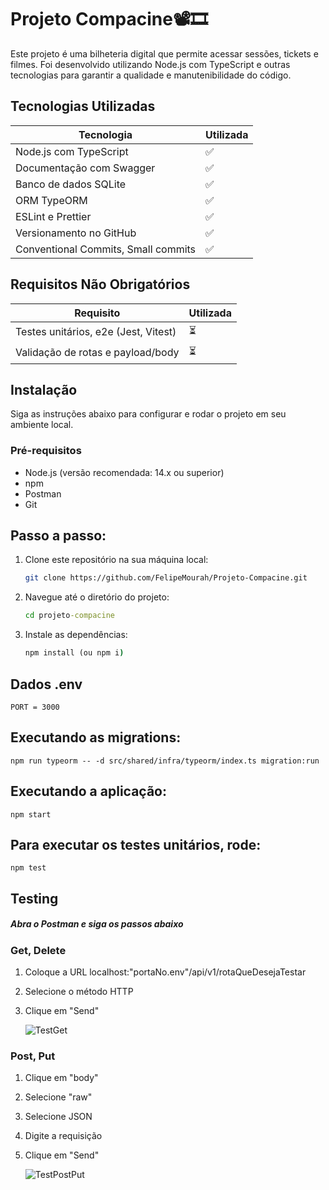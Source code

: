 # Projeto Compacine📽️🎞️

Este projeto é uma bilheteria digital que permite acessar sessões, tickets e filmes. Foi desenvolvido utilizando Node.js com TypeScript e outras tecnologias para garantir a qualidade e manutenibilidade do código.

## Tecnologias Utilizadas

| Tecnologia                          | Utilizada |
| ----------------------------------- | --------- |
| Node.js com TypeScript              | ✅        |
| Documentação com Swagger            | ✅        |
| Banco de dados SQLite               | ✅        |
| ORM TypeORM                         | ✅        |
| ESLint e Prettier                   | ✅        |
| Versionamento no GitHub             | ✅        |
| Conventional Commits, Small commits | ✅        |

## Requisitos Não Obrigatórios

| Requisito                            | Utilizada |
| ------------------------------------ | --------- |
| Testes unitários, e2e (Jest, Vitest) | ⏳        |
| Validação de rotas e payload/body    | ⏳        |

## Instalação

Siga as instruções abaixo para configurar e rodar o projeto em seu ambiente local.

### Pré-requisitos

- Node.js (versão recomendada: 14.x ou superior)
- npm
- Postman
- Git

## Passo a passo:

1. Clone este repositório na sua máquina local:
   ```bash
   git clone https://github.com/FelipeMourah/Projeto-Compacine.git
   ```
2. Navegue até o diretório do projeto:
   ```cmd
   cd projeto-compacine
   ```
3. Instale as dependências:
   ```cmd
   npm install (ou npm i)
   ```

## Dados .env

    PORT = 3000
    
## Executando as migrations:

    npm run typeorm -- -d src/shared/infra/typeorm/index.ts migration:run

## Executando a aplicação:

    npm start

## Para executar os testes unitários, rode:

    npm test

## Testing

##### Abra o Postman e siga os passos abaixo

### Get, Delete

1. Coloque a URL localhost:"portaNo.env"/api/v1/rotaQueDesejaTestar
2. Selecione o método HTTP
3. Clique em "Send"

   ![TestGet](https://i.imgur.com/kn2y0hP.png)

### Post, Put

1. Clique em "body"
2. Selecione "raw"
3. Selecione JSON
4. Digite a requisição
5. Clique em "Send"

   ![TestPostPut](https://i.imgur.com/f3LOJEr.png)


